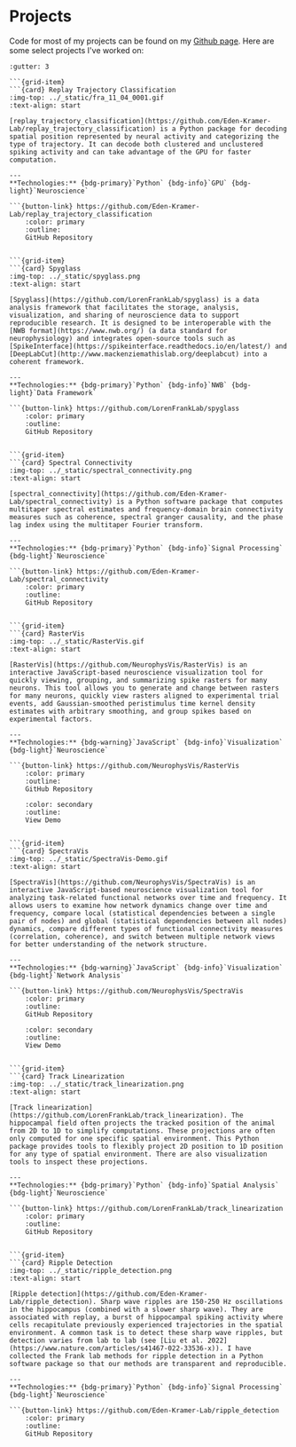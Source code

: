 # Projects

Code for most of my projects can be found on my [Github page](https://github.com/edeno). Here are some select projects I've worked on:

```{grid} 1 2 2 2
:gutter: 3

```{grid-item}
```{card} Replay Trajectory Classification
:img-top: ../_static/fra_11_04_0001.gif
:text-align: start

[replay_trajectory_classification](https://github.com/Eden-Kramer-Lab/replay_trajectory_classification) is a Python package for decoding spatial position represented by neural activity and categorizing the type of trajectory. It can decode both clustered and unclustered spiking activity and can take advantage of the GPU for faster computation.

---
**Technologies:** {bdg-primary}`Python` {bdg-info}`GPU` {bdg-light}`Neuroscience`

```{button-link} https://github.com/Eden-Kramer-Lab/replay_trajectory_classification
    :color: primary
    :outline:
    GitHub Repository
```

```

```{grid-item}
```{card} Spyglass
:img-top: ../_static/spyglass.png
:text-align: start

[Spyglass](https://github.com/LorenFrankLab/spyglass) is a data analysis framework that facilitates the storage, analysis, visualization, and sharing of neuroscience data to support reproducible research. It is designed to be interoperable with the [NWB format](https://www.nwb.org/) (a data standard for neurophysiology) and integrates open-source tools such as [SpikeInterface](https://spikeinterface.readthedocs.io/en/latest/) and [DeepLabCut](http://www.mackenziemathislab.org/deeplabcut) into a coherent framework.

---
**Technologies:** {bdg-primary}`Python` {bdg-info}`NWB` {bdg-light}`Data Framework`

```{button-link} https://github.com/LorenFrankLab/spyglass
    :color: primary
    :outline:
    GitHub Repository
```

```

```{grid-item}
```{card} Spectral Connectivity
:img-top: ../_static/spectral_connectivity.png
:text-align: start

[spectral_connectivity](https://github.com/Eden-Kramer-Lab/spectral_connectivity) is a Python software package that computes multitaper spectral estimates and frequency-domain brain connectivity measures such as coherence, spectral granger causality, and the phase lag index using the multitaper Fourier transform.

---
**Technologies:** {bdg-primary}`Python` {bdg-info}`Signal Processing` {bdg-light}`Neuroscience`

```{button-link} https://github.com/Eden-Kramer-Lab/spectral_connectivity
    :color: primary
    :outline:
    GitHub Repository
```

```

```{grid-item}
```{card} RasterVis
:img-top: ../_static/RasterVis.gif
:text-align: start

[RasterVis](https://github.com/NeurophysVis/RasterVis) is an interactive JavaScript-based neuroscience visualization tool for quickly viewing, grouping, and summarizing spike rasters for many neurons. This tool allows you to generate and change between rasters for many neurons, quickly view rasters aligned to experimental trial events, add Gaussian-smoothed peristimulus time kernel density estimates with arbitrary smoothing, and group spikes based on experimental factors.

---
**Technologies:** {bdg-warning}`JavaScript` {bdg-info}`Visualization` {bdg-light}`Neuroscience`

```{button-link} https://github.com/NeurophysVis/RasterVis
    :color: primary
    :outline:
    GitHub Repository
```

```{button-link} https://neurophysvis.github.io/RasterVis/public/
    :color: secondary
    :outline:
    View Demo
```

```

```{grid-item}
```{card} SpectraVis
:img-top: ../_static/SpectraVis-Demo.gif
:text-align: start

[SpectraVis](https://github.com/NeurophysVis/SpectraVis) is an interactive JavaScript-based neuroscience visualization tool for analyzing task-related functional networks over time and frequency. It allows users to examine how network dynamics change over time and frequency, compare local (statistical dependencies between a single pair of nodes) and global (statistical dependencies between all nodes) dynamics, compare different types of functional connectivity measures (correlation, coherence), and switch between multiple network views for better understanding of the network structure.

---
**Technologies:** {bdg-warning}`JavaScript` {bdg-info}`Visualization` {bdg-light}`Network Analysis`

```{button-link} https://github.com/NeurophysVis/SpectraVis
    :color: primary
    :outline:
    GitHub Repository
```

```{button-link} https://neurophysvis.github.io/SpectraVis/public/
    :color: secondary
    :outline:
    View Demo
```

```

```{grid-item}
```{card} Track Linearization
:img-top: ../_static/track_linearization.png
:text-align: start

[Track linearization](https://github.com/LorenFrankLab/track_linearization). The hippocampal field often projects the tracked position of the animal from 2D to 1D to simplify computations. These projections are often only computed for one specific spatial environment. This Python package provides tools to flexibly project 2D position to 1D position for any type of spatial environment. There are also visualization tools to inspect these projections.

---
**Technologies:** {bdg-primary}`Python` {bdg-info}`Spatial Analysis` {bdg-light}`Neuroscience`

```{button-link} https://github.com/LorenFrankLab/track_linearization
    :color: primary
    :outline:
    GitHub Repository
```

```

```{grid-item}
```{card} Ripple Detection
:img-top: ../_static/ripple_detection.png
:text-align: start

[Ripple detection](https://github.com/Eden-Kramer-Lab/ripple_detection). Sharp wave ripples are 150-250 Hz oscillations in the hippocampus (combined with a slower sharp wave). They are associated with replay, a burst of hippocampal spiking activity where cells recapitulate previously experienced trajectories in the spatial environment. A common task is to detect these sharp wave ripples, but detection varies from lab to lab (see [Liu et al. 2022](https://www.nature.com/articles/s41467-022-33536-x)). I have collected the Frank lab methods for ripple detection in a Python software package so that our methods are transparent and reproducible.

---
**Technologies:** {bdg-primary}`Python` {bdg-info}`Signal Processing` {bdg-light}`Neuroscience`

```{button-link} https://github.com/Eden-Kramer-Lab/ripple_detection
    :color: primary
    :outline:
    GitHub Repository
```

```
